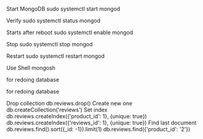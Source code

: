 Start MongoDB
sudo systemctl start mongod

Verify
sudo systemctl status mongod

Starts after reboot
sudo systemctl enable mongod

Stop
sudo systemctl stop mongod

Restart
sudo systemctl restart mongod

Use Shell
mongosh

for redoing database

for redoing database

Drop collection
db.reviews.drop()
Create new one
db.createCollection('reviews')
Set index
db.reviews.createIndex({'product_id': 1}, {unique: true})
db.reviews.createIndex({'reviews_id': 1}, {unique: true})
Find last document
db.reviews.find().sort({_id: -1}).limit(1)
db.reviews.find({'product_id': '2'})
